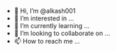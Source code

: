 - 👋 Hi, I’m @alkash001
- 👀 I’m interested in ...
- 🌱 I’m currently learning ...
- 💞️ I’m looking to collaborate on ...
- 📫 How to reach me ...

<!---
alkash001/alkash001 is a ✨ special ✨ repository because its `README.md` (this file) appears on your GitHub profile.
You can click 
7821b68c43bd906b8f326674998a28f0a6b7c3125b768aeed7a6f86e361f79d1e6ba7783044d122b9db1d14921fdf8623b73de15c8a11d45bd1e1a5a108f6596
